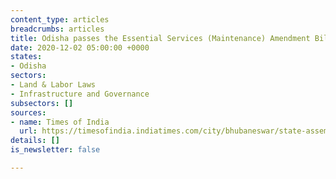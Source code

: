 ```yaml
---
content_type: articles
breadcrumbs: articles
title: Odisha passes the Essential Services (Maintenance) Amendment Bill, 2020
date: 2020-12-02 05:00:00 +0000
states:
- Odisha
sectors:
- Land & Labor Laws
- Infrastructure and Governance
subsectors: []
sources:
- name: Times of India
  url: https://timesofindia.indiatimes.com/city/bhubaneswar/state-assembly-passes-the-odisha-essential-services-amendment-bill-2020/articleshow/79374418.cms
details: []
is_newsletter: false

---
```

